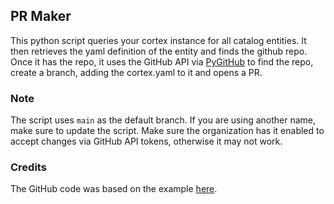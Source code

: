 ## PR Maker

This python script queries your cortex instance for all catalog entities. It then retrieves the yaml definition of the entity and finds the github repo. Once it has the repo, it uses the GitHub API via [PyGitHub](https://pypi.org/project/PyGithub/) to find the repo, create a branch, adding the cortex.yaml to it and opens a PR.

### Note

The script uses `main` as the default branch. If you are using another name, make sure to update the script.
Make sure the organization has it enabled to accept changes via GitHub API tokens, otherwise it may not work.

### Credits

The GitHub code was based on the example [here](https://gist.github.com/nottrobin/a18f9e33286f9db4b83e48af6d285e29). 